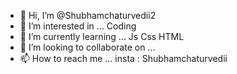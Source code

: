 - 👋 Hi, I’m @Shubhamchaturvedii2
- 👀 I’m interested in ... Coding
- 🌱 I’m currently learning ... Js Css HTML
- 💞️ I’m looking to collaborate on ...
- 📫 How to reach me ... insta : Shubhamchaturvedii

<!---
Shubhamchaturvedii2/Shubhamchaturvedii2 is a ✨ special ✨ repository because its `README.md` (this file) appears on your GitHub profile.
You can click the Preview link to take a look at your changes.
--->
